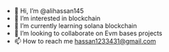 - 👋 Hi, I’m @alihassan145
- 👀 I’m interested in blockchain
- 🌱 I’m currently learning solana blockchain
- 💞️ I’m looking to collaborate on Evm bases projects
- 📫 How to reach me hassan1233431@gmail.com

<!---
alihassan145/alihassan145 is a ✨ special ✨ repository because its `README.md` (this file) appears on your GitHub profile.
You can click the Preview link to take a look at your changes.
--->
